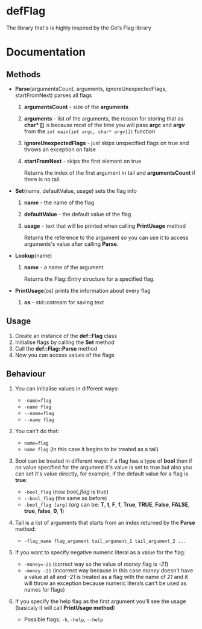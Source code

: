 # defFlag
The library that's is highly inspired by the Go's Flag library

# Documentation

## Methods

- **Parse**(argumentsCount, arguments, ignoreUnexpectedFlags, startFromNext) parses all flags
    1. **argumentsCount** - size of the **arguments**
    2. **arguments** - list of the arguments, the reason for storing that as **char\* []** is because most of the time
    you will pass **argc** and **argv** from the `int main(int argc, char* argv[])` function
    3. **ignoreUnexpectedFlags** - just skips unspecified flags on true and throws an exception on false
    4. **startFromNext** - skips the first element on true
    
        Returns the index of the first argument in tail and **argumentsCount** if there is no tail.

- **Set**(name, defaultValue, usage) sets the flag info
    1. **name** - the name of the flag
    2. **defaultValue** - the default value of the flag
    3. **usage** - text that will be printed when calling **PrintUsage** method

        Returns the reference to the argument so you can use it to access arguments's value after calling **Parse**.

- **Lookup**(name)
    1. **name** - a name of the argument

        Returns the Flag::Entry structure for a specified flag.

- **PrintUsage**(os) prints the information about every flag
    1. **os** - std::ostream for saving text

## Usage

1. Create an instance of the **def::Flag** class
2. Initialise flags by calling the **Set** method
3. Call the **def::Flag::Parse** method
4. Now you can access values of the flags

## Behaviour

1. You can initialise values in different ways:
    - `-name=flag`
    - `-name flag`
    - `--name=flag`
    - `--name flag`
2. You can't do that:
    - `name=flag`
    - `name flag` (in this case it begins to be treated as a tail)
3. Bool can be treated in different ways: if a flag has a type of **bool** then if no value specified for the argument it's value is set to true but also you can set it's value directly, for example, if the default value for a flag is **true**:
    - `-bool_flag` (now *bool_flag* is true)
    - `--bool_flag` (the same as before)
    - `-bool_flag [arg]` (*arg* can be: **T**, **t**, **F**, **f**, **True**, **TRUE**, **False**, **FALSE**, **true**, **false**, **0**, **1**)

4. Tail is a list of arguments that starts from an index returned by the **Parse** method:
    - `-flag_name flag_argument tail_argument_1 tail_argument_2 ...`

5. If you want to specify negative numeric literal as a value for the flag:
    - `-money=-21` (correct way so the value of *money* flag is *-21*)
    - `-money -21` (incorrect way because in this case *money* doesn't have a value at all and *-21* is treated as a flag with the name of *21* and it will throw an exception because numeric literals can't be used as names for flags)

6. If you specify the help flag as the first argument you'll see the usage (basicaly it will call **PrintUsage method**)
    - Possible flags: `-h`, `-help`, `--help`
